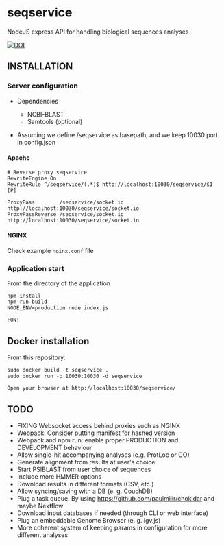 # seqservice
NodeJS express API for handling biological sequences analyses

[![DOI](https://zenodo.org/badge/29487880.svg)](https://zenodo.org/badge/latestdoi/29487880)

## INSTALLATION

### Server configuration

* Dependencies
	* NCBI-BLAST
	* Samtools (optional)

* Assuming we define /seqservice as basepath, and we keep 10030 port in config.json

#### Apache

	# Reverse proxy seqservice
	RewriteEngine On
	RewriteRule ^/seqservice/(.*)$ http://localhost:10030/seqservice/$1 [P]
	
	ProxyPass        /seqservice/socket.io http://localhost:10030/seqservice/socket.io
	ProxyPassReverse /seqservice/socket.io http://localhost:10030/seqservice/socket.io


#### NGINX

Check example `nginx.conf` file


### Application start

From the directory of the application

	npm install
	npm run build
	NODE_ENV=production node index.js

	FUN!

## Docker installation

From this repository:

	sudo docker build -t seqservice .
	sudo docker run -p 10030:10030 -d seqservice
	
	Open your browser at http://localhost:10030/seqservice/


## TODO
* FIXING Websocket access behind proxies such as NGINX
* Webpack: Consider putting manifest for hashed version
* Webpack and npm run: enable proper PRODUCTION and DEVELOPMENT behaviour 
* Allow single-hit accompanying analyses (e.g. ProtLoc or GO)
* Generate alignment from results at user's choice
* Start PSIBLAST from user choice of sequences
* Include more HMMER options
* Download results in different formats (CSV, etc.)
* Allow syncing/saving with a DB (e. g. CouchDB)
* Plug a task queue. By using https://github.com/paulmillr/chokidar and maybe Nextflow
* Download input databases if needed (through CLI or web interface)
* Plug an embeddable Genome Browser (e. g. igv.js)
* More coherent system of keeping params in configuration for more different analyses

